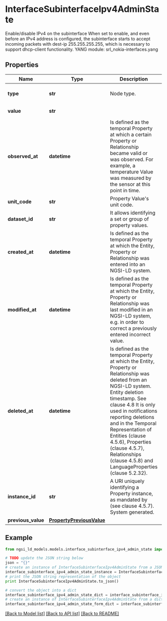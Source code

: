 # InterfaceSubinterfaceIpv4AdminState

Enable/disable IPv4 on the subinterface  When set to enable, and even before an IPv4 address is configured, the subinterface starts to accept incoming packets with dest-ip 255.255.255.255, which is necessary to support dhcp-client functionality.  YANG module: srl_nokia-interfaces.yang 

## Properties

Name | Type | Description | Notes
------------ | ------------- | ------------- | -------------
**type** | **str** | Node type.  | [optional] [default to 'Property']
**value** | **str** |  | [default to 'disable']
**observed_at** | **datetime** | Is defined as the temporal Property at which a certain Property or Relationship became valid or was observed. For example, a temperature Value was measured by the sensor at this point in time.  | [optional] 
**unit_code** | **str** | Property Value&#39;s unit code.  | [optional] 
**dataset_id** | **str** | It allows identifying a set or group of property values.  | [optional] 
**created_at** | **datetime** | Is defined as the temporal Property at which the Entity, Property or Relationship was entered into an NGSI-LD system.  | [optional] [readonly] 
**modified_at** | **datetime** | Is defined as the temporal Property at which the Entity, Property or Relationship was last modified in an NGSI-LD system, e.g. in order to correct a previously entered incorrect value.  | [optional] [readonly] 
**deleted_at** | **datetime** | Is defined as the temporal Property at which the Entity, Property or Relationship was deleted from an NGSI-LD system.  Entity deletion timestamp. See clause 4.8 It is only used in notifications reporting deletions and in the Temporal Representation of Entities (clause 4.5.6), Properties (clause 4.5.7), Relationships (clause 4.5.8) and LanguageProperties (clause 5.2.32).  | [optional] [readonly] 
**instance_id** | **str** | A URI uniquely identifying a Property instance, as mandated by (see clause 4.5.7). System generated.  | [optional] [readonly] 
**previous_value** | [**PropertyPreviousValue**](PropertyPreviousValue.md) |  | [optional] 

## Example

```python
from ngsi_ld_models.models.interface_subinterface_ipv4_admin_state import InterfaceSubinterfaceIpv4AdminState

# TODO update the JSON string below
json = "{}"
# create an instance of InterfaceSubinterfaceIpv4AdminState from a JSON string
interface_subinterface_ipv4_admin_state_instance = InterfaceSubinterfaceIpv4AdminState.from_json(json)
# print the JSON string representation of the object
print InterfaceSubinterfaceIpv4AdminState.to_json()

# convert the object into a dict
interface_subinterface_ipv4_admin_state_dict = interface_subinterface_ipv4_admin_state_instance.to_dict()
# create an instance of InterfaceSubinterfaceIpv4AdminState from a dict
interface_subinterface_ipv4_admin_state_form_dict = interface_subinterface_ipv4_admin_state.from_dict(interface_subinterface_ipv4_admin_state_dict)
```
[[Back to Model list]](../README.md#documentation-for-models) [[Back to API list]](../README.md#documentation-for-api-endpoints) [[Back to README]](../README.md)


